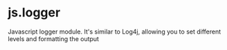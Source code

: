 js.logger
=========

Javascript logger module. It's similar to Log4j, allowing you to set different levels and formatting the output
